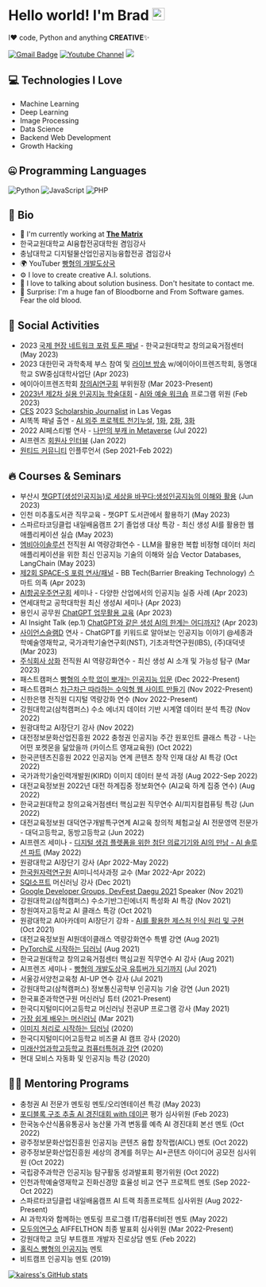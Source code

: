 # Hello world! I'm Brad <img src="https://media.giphy.com/media/hvRJCLFzcasrR4ia7z/giphy.gif" width="25">

I❤️ code, Python and anything **CREATIVE**✨

[![Gmail Badge](https://img.shields.io/badge/-kairess87@gmail.com-c14438?style=flat-square&logo=Gmail&logoColor=white&link=mailto:kairess87@gmail.com)](mailto:kairess87@gmail.com) [![Youtube Channel](https://img.shields.io/badge/-빵형의%20개발도상국-c14438?style=flat-square&logo=Youtube&link=https://www.youtube.com/channel/UC9PB9nKYqKEx_N3KM-JVTpg)](https://www.youtube.com/channel/UC9PB9nKYqKEx_N3KM-JVTpg)
![](https://komarev.com/ghpvc/?username=kairess)


## 💻 Technologies I Love

- Machine Learning
- Deep Learning
- Image Processing
- Data Science
- Backend Web Development
- Growth Hacking


## 🤐 Programming Languages

<img alt="Python" src="https://img.shields.io/badge/python%20-%2314354C.svg?&style=for-the-badge&logo=python&logoColor=white"/> <img alt="JavaScript" src="https://img.shields.io/badge/javascript%20-%23323330.svg?&style=for-the-badge&logo=javascript&logoColor=%23F7DF1E"/> <img alt="PHP" src="https://img.shields.io/badge/php-%23777BB4.svg?&style=for-the-badge&logo=php&logoColor=white"/>


## 📘 Bio

- 🏢 I'm currently working at **[The Matrix](https://www.m47rix.com)**
- 한국교원대학교 AI융합전공대학원 겸임강사
- 충남대학교 디지털물산업인공지능융합전공 겸임강사
- 🌍 YouTuber [빵형의 개발도상국](https://www.youtube.com/channel/UC9PB9nKYqKEx_N3KM-JVTpg)
- ⚙️ I love to create creative A.I. solutions.
- 💬 I love to talking about solution business. Don't hesitate to contact me.
- 💉 Surprise: I'm a huge fan of Bloodborne and From Software games. Fear the old blood.


## 📱 Social Activities

- 2023 [국제 현장 네트워크 포럼 토론 패널](https://cyan-lightning-42b.notion.site/All-of-us-are-in-Post-COVID19-Era-88371d20b32d46c29bba96dd4557a4e4) - 한국교원대학교 창의교육거점센터 (May 2023)
- 2023 대한민국 과학축제 부스 참여 및 [라이브 방송](https://www.youtube.com/live/ZUdsW9Q0l_A?feature=share&t=136) w/에이아이프렌즈학회, 동명대학교 SW중심대학사업단 (Apr 2023)
- 에이아이프렌즈학회 [창의AI연구회](https://www.notion.so/aifrenz/AI-4fe1e334ffbe4cb4924d1caa3f7cd8b0) 부위원장 (Mar 2023-Present)
- [2023년 제2차 실용 인공지능 학술대회](https://aifrenz.notion.site/2023-2-d0181ac65149461cba3c5fa4271b0128) - [AI와 예술 워크숍](https://aifrenz.notion.site/AI-Generative-AI-8a5d1d7097d044a9953051f729f92464) 프로그램 위원 (Feb 2023)
- [CES](https://www.ces.tech) 2023 [Scholarship Journalist](https://youtu.be/ScdDS6Mci5A) in Las Vegas
- AI똑똑 패널 출연 - [AI 외주 프로젝트 천기누설](https://youtu.be/gyQ9d60KEMc), [1화](https://youtu.be/gE8z5Hk_dO8), [2화](https://youtu.be/BLAOSN7B_0A), [3화](https://youtu.be/eITuFsvyAA0)
- 2022 AI페스티벌 연사 - [나만의 부캐 in Metaverse](https://youtu.be/EhMi1IaxotQ?t=3749) (Jul 2022)
- AI프렌즈 [회원사 인터뷰](https://youtu.be/sRQtnrjjFNg) (Jan 2022)
- [원티드 커뮤니티](https://www.wanted.co.kr/community/49) 인플루언서 (Sep 2021-Feb 2022)


## 🔥 Courses & Seminars

- 부산시 [챗GPT(생성인공지능)로 세상을 바꾸다:생성인공지능의 이해와 활용](https://www.asiae.co.kr/article/2023051507411326455) (Jun 2023)
- 인천 미추홀도서관 직무교육 - 챗GPT 도서관에서 활용하기 (May 2023)
- 스파르타코딩클럽 내일배움캠프 2기 졸업생 대상 특강 - 최신 생성 AI를 활용한 웹애플리케이션 실습 (May 2023)
- [엠비아이솔루션](https://www.happytalk.io) 전직원 AI 역량강화연수 - LLM을 활용한 복합 비정형 데이터 처리 애플리케이션을 위한 최신 인공지능 기술의 이해와 실습 Vector Databases, LangChain (May 2023)
- [제2회 SPACE-S 포럼 연사/패널](https://www.youtube.com/live/A3_mmt9vfeo?feature=share) - BB Tech(Barrier Breaking Technology) 스마트 의족 (Apr 2023)
- [AI항공우주연구회](https://www.hellodd.com/news/articleView.html?idxno=99740) 세미나 - 다양한 산업에서의
인공지능 실증 사례 (Apr 2023)
- 연세대학교 공학대학원 최신 생성AI 세미나 (Apr 2023)
- 용인시 공무원 [ChatGPT 업무활용 교육](https://www.asiae.co.kr/article/2023042107180029168) (Apr 2023)
- AI Insight Talk (ep.1) [ChatGPT와 같은 생성 AI의 한계는 어디까지?](https://www.onoffmix.com/event/273954) (Apr 2023)
- [사이언스슬램D](https://www.youtube.com/@ScienceSlamD) 연사 - ChatGPT를 키워드로 알아보는 인공지능 이야기 @세종과학예술영재학교, 국가과학기술연구회(NST), 기초과학연구원(IBS), (주)대덕넷 (Mar 2023)
- [주식회사 상화](https://www.sangwha.com) 전직원 AI 역량강화연수 - 최신 생성 AI 소개 및 가능성 탐구 (Mar 2023)
- 패스트캠퍼스 [빵형의 수학 없이 뽀개는 인공지능 입문](https://fastcampus.co.kr/data_online_bbang2) (Dec 2022-Present)
- 패스트캠퍼스 [차근차근 따라하는 수익형 웹 사이트 만들기](https://fastcampus.co.kr/dev_online_bbang1) (Nov 2022-Present)
- 신한은행 전직원 디지털 역량강화 연수 (Nov 2022-Present)
- 강원대학교(삼척캠퍼스) 수소 에너지 데이터 기반 시계열 데이터 분석 특강 (Nov 2022)
- 원광대학교 AI장단기 강사 (Nov 2022)
- 대전정보문화산업진흥원 2022 충청권 인공지능 주간 원포인트 클래스 특강 - 나는 어떤 포켓몬을 닮았을까 (카이스트 영재교육원) (Oct 2022)
- 한국콘텐츠진흥원 2022 인공지능 연계 콘텐츠 창작 인재 대상 AI 특강 (Oct 2022)
- 국가과학기술인력개발원(KIRD) 이미지 데이터 분석 과정 (Aug 2022-Sep 2022)
- 대전교육정보원 2022년 대전 하계집중 정보화연수 (AI교육 하계 집중 연수) (Aug 2022)
- 한국교원대학교 창의교육거점센터 핵심교원 직무연수 AI/피지컬컴퓨팅 특강 (Jun 2022)
- 대전교육정보원 대덕연구개발특구연계 AI교육 창의적 체험교실 AI 전문영역 전문가 - 대덕고등학교, 동방고등학교 (Jun 2022)
- AI프렌즈 세미나 - [디지털 생검 플렛폼을 위한 첨단 의료기기와 AI의 만남 - AI 솔루션 파트](https://youtu.be/42H-J4LuSnQ) (May 2022)
- 원광대학교 AI장단기 강사 (Apr 2022-May 2022)
- [한국원자력연구원](https://www.kaeri.re.kr) AI미니석사과정 교수 (Mar 2022-Apr 2022)
- [SQI소프트](http://sqisoft.com) 머신러닝 강사 (Dec 2021)
- [Google Developer Groups, DevFest Daegu 2021](https://gdg.community.dev/events/details/google-gdg-daegu-presents-devfest-daegu-2021/) Speaker (Nov 2021)
- 강원대학교(삼척캠퍼스) 수소기반그린에너지 특성화 AI 특강 (Nov 2021)
- 창원여자고등학교 AI 클래스 특강 (Oct 2021)
- 원광대학교 AI아카데미 AI장단기 강좌 - [AI를 활용한 제스처 인식 원리 및 구현](https://www.youtube.com/playlist?list=PL-xmlFOn6TUIQ6xOBFDT8SCTwNjRir2SY) (Oct 2021)
- 대전교육정보원 AI원데이클래스 역량강화연수 특별 강연 (Aug 2021)
- [PyTorch로 시작하는 딥러닝](https://spartacodingclub.kr/online/pytorch_dl) (Aug 2021)
- 한국교원대학교 창의교육거점센터 핵심교원 직무연수 AI 강사 (Aug 2021)
- AI프렌즈 세미나 - [빵형의 개발도상국 유튜버가 되기까지](https://youtu.be/-szp1ml3oLA) (Jul 2021)
- 서울강서양천교육청 AI-UP 연수 강사 (Jul 2021)
- 강원대학교(삼척캠퍼스) 정보통신공학부 인공지능 기술 강연 (Jun 2021)
- 한국표준과학연구원 머신러닝 튜터 (2021-Present)
- 한국디지털미디어고등학교 머신러닝 전공UP 프로그램 강사 (May 2021)
- [가장 쉽게 배우는 머신러닝](https://spartacodingclub.kr/online/ml_basic) (Mar 2021)
- [이미지 처리로 시작하는 딥러닝](https://spartacodingclub.kr/online/dl) (2020)
- 한국디지털미디어고등학교 비즈쿨 AI 캠프 강사 (2020)
- [미래산업과학고등학교 컴퓨터특허과 강연](https://youtu.be/midsD2401Uk?t=12) (2020)
- 현대 모비스 자동화 및 인공지능 특강 (2020)


## 🙋🏻 Mentoring Programs

- 충청권 AI 전문가 멘토링 멘토/오리엔테이션 특강 (May 2023)
- [포디블록 구조 추출 AI 경진대회 with 데이콘](https://dacon.io/competitions/official/236046/overview/description) 평가 심사위원 (Feb 2023)
- 한국농수산식품유통공사 농산물 가격 변동률 예측 AI 경진대회 본선 멘토 (Oct 2022)
- 광주정보문화산업진흥원 인공지능 콘텐츠 융합 창작랩(AICL) 멘토 (Oct 2022)
- 광주정보문화산업진흥원 세상의 경계를 허무는 AI+콘텐츠 아이디어 공모전 심사위원 (Oct 2022)
- 국립광주과학관 인공지능 탐구활동 성과발표회 평가위원 (Oct 2022)
- 인천과학예술영재학교 진화신경망 효율성 비교 연구 프로젝트 멘토 (Sep 2022-Oct 2022)
- 스파르타코딩클럽 내일배움캠프 AI 트랙 최종프로젝트 심사위원 (Aug 2022-Present)
- AI 과학자와 함께하는 멘토링 프로그램 IT/컴퓨터비전 멘토 (May 2022)
- [모두의연구소](https://modulabs.co.kr) AIFFELTHON 최종 발표회 심사위원 (Mar 2022-Present)
- 강원대학교 코딩 부트캠프 개발자 진로상담 멘토 (Feb 2022)
- [홀릭스 빵형의 인공지능](https://app.holix.com/chatroom/dqgVn6gL) 멘토
- 비트캠프 인공지능 멘토 (2019)


[![kairess's GitHub stats](https://github-readme-stats.vercel.app/api?username=kairess&theme=react&show_icons=true&hide=contribs,prs&cache_seconds=1800)](https://github.com/kairess)
